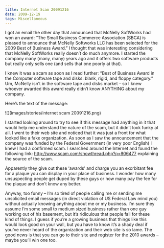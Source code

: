 ```yaml
---
title: Internet Scam 20091216
date: 2009-12-19
tags: Miscellaneous
---
```


I got an email the other day that announced that McNelly SoftWorks had won an award: “The Small Business Commerce Association (SBCA) is pleased to announce that McNelly Softworks LLC has been selected for the 2009 Best of Business Award.” I thought that was interesting considering that McNelly SoftWorks really doesn’t do much anymore. I started the company many (many, many) years ago and it offers two software products but really only sells one (and sells that one poorly at that).

I knew it was a scam as soon as I read further: “Best of Business Award in the Computer software tape and disks: blank, rigid, and floppy category.” Um, McNelly isn’t in the software tape and disks market – so I knew whoever awarded this award really didn’t know ANYTHING about my company.

Here’s the text of the message:

![](images/stories/internet scam 20091216.png)

I started looking around to try to see if this message had anything in it that would help me understand the nature of the scam, but it didn’t look funky at all. I went to their web site and noticed that it was just a front for what looked like a fake organization. As soon as I saw the announcement that the company was funded by the Federal Government (in very poor English) I knew I had a confirmed scam. I searched around the Internet and found the following link: http://www.scam.com/showthread.php?p=806477 explaining the source of the scam.

Apparently they give out these ‘awards’ and charge you an exorbitant fee for a plaque you can display in your place of business. I wonder how many unsuspecting people get duped by these guys or how many pay the fee for the plaque and don’t know any better.

Anyway, too funny – I’m so tired of people calling me or sending me unsolicited email messages (in direct violation of US Federal Law mind you) without actually knowing anything about me or my business. I’m sure they assume I’m some small to medium sized business rather than one guy working out of his basement, but it’s ridiculous that people fall for these kind of things. I guess if you’re a growing business that things like this would look good on your wall, but you have to know it’s a shady deal if you’ve never heard of the organization and their web site is so lame. The good news is that you can go to their site and register for the 2010 awards – maybe you’ll win one too.